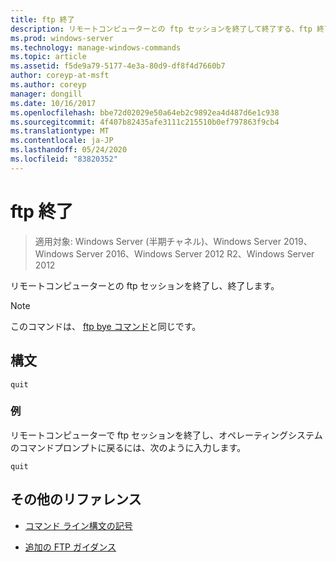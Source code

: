 ```yaml
---
title: ftp 終了
description: リモートコンピューターとの ftp セッションを終了して終了する、ftp 終了コマンドのリファレンストピックです。
ms.prod: windows-server
ms.technology: manage-windows-commands
ms.topic: article
ms.assetid: f5de9a79-5177-4e3a-80d9-df8f4d7660b7
author: coreyp-at-msft
ms.author: coreyp
manager: dongill
ms.date: 10/16/2017
ms.openlocfilehash: bbe72d02029e50a64eb2c9892ea4d487d6e1c938
ms.sourcegitcommit: 4f407b82435afe3111c215510b0ef797863f9cb4
ms.translationtype: MT
ms.contentlocale: ja-JP
ms.lasthandoff: 05/24/2020
ms.locfileid: "83820352"
---
```

# <a name="ftp-quit"></a>ftp 終了

> 適用対象: Windows Server (半期チャネル)、Windows Server 2019、Windows Server 2016、Windows Server 2012 R2、Windows Server 2012

リモートコンピューターとの ftp セッションを終了し、終了します。

> [!NOTE]
> このコマンドは、 [ftp bye コマンド](ftp-bye.md)と同じです。

## <a name="syntax"></a>構文

```
quit
```

### <a name="examples"></a>例

リモートコンピューターで ftp セッションを終了し、オペレーティングシステムのコマンドプロンプトに戻るには、次のように入力します。

```
quit
```

## <a name="additional-references"></a>その他のリファレンス

- [コマンド ライン構文の記号](command-line-syntax-key.md)

- [追加の FTP ガイダンス](https://docs.microsoft.com/previous-versions/orphan-topics/ws.10/cc756013(v=ws.10))
